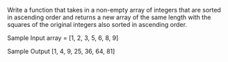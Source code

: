 Write a function that takes in a non-empty array of integers that are sorted in ascending order and returns a new array of the same length with the squares of the original integers also sorted in ascending order.

Sample Input
array = [1, 2, 3, 5, 6, 8, 9]

Sample Output
[1, 4, 9, 25, 36, 64, 81]
